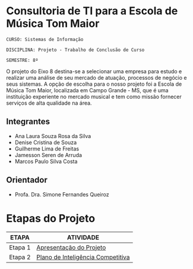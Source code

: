 # Consultoria de TI para a Escola de Música Tom Maior

`CURSO: Sistemas de Informação`

`DISCIPLINA: Projeto - Trabalho de Conclusão de Curso`

`SEMESTRE: 8º`

O projeto do Eixo 8 destina-se a selecionar uma empresa para estudo e realizar uma análise de seu mercado de atuação, processos de negócio e seus sistemas. A opção de escolha para o nosso projeto foi a Escola de Música Tom Maior, localizada em Campo Grande - MS, que é uma instituição experiente no mercado musical e tem como missão fornecer serviços de alta qualidade na área.


## Integrantes

* Ana Laura Souza Rosa da Silva
* Denise Cristina de Souza
* Guilherme Lima de Freitas
* Jamesson Seren de Arruda
* Marcos Paulo Silva Costa



## Orientador

* Profa. Dra. Simone Fernandes Queiroz

# Etapas do Projeto

| ETAPA    | ATIVIDADE    |
|----------|--------------|
| Etapa 1  |    [Apresentação do Projeto ](https://github.com/ICEI-PUC-Minas-PMV-SI/pmv-si-2025-1-pe8-t1-si-eixo-8-t1-g3/blob/main/docs/ETAPA%201.md)   | 
| Etapa 2  |   [Plano de Inteligência Competitiva](https://github.com/ICEI-PUC-Minas-PMV-SI/pmv-si-2025-1-pe8-t1-si-eixo-8-t1-g3/blob/main/docs/ETAPA%202.md   )           |


